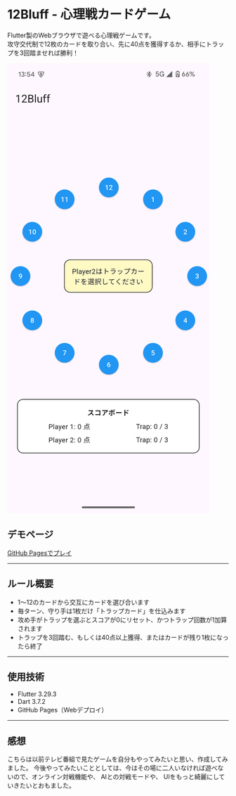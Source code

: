#  12Bluff - 心理戦カードゲーム

Flutter製のWebブラウザで遊べる心理戦ゲームです。  
攻守交代制で12枚のカードを取り合い、先に40点を獲得するか、相手にトラップを3回踏ませれば勝利！

![screenshot](flutter_02.png) 

##  デモページ

[GitHub Pagesでプレイ](https://taketyan-man.github.io/12Bluff/)

---

##  ルール概要

- 1〜12のカードから交互にカードを選び合います
- 毎ターン、守り手は1枚だけ「トラップカード」を仕込みます
- 攻め手がトラップを選ぶとスコアが0にリセット、かつトラップ回数が1加算されます
- トラップを3回踏む、もしくは40点以上獲得、またはカードが残り1枚になったら終了

---

##  使用技術

- Flutter 3.29.3
- Dart 3.7.2
- GitHub Pages（Webデプロイ）

---

##  感想
こちらは以前テレビ番組で見たゲームを自分もやってみたいと思い、作成してみました。
今後やってみたいこととしては、今はその場に二人いなければ遊べないので、オンライン対戦機能や、
AIとの対戦モードや、 UIをもっと綺麗にしていきたいとおもました。
